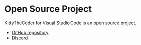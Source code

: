 # Open Source Project

KittyTheCoder for Visual Studio Code is an open source project.

- [GitHub repository](https://github.com/srikanth235/kitty-the-coder)
- [Discord](https://discord.gg/8qhrMpvSra)
